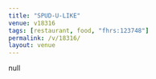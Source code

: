 ```yaml
---
title: "SPUD-U-LIKE"
venue: v18316
tags: [restaurant, food, "fhrs:123748"]
permalink: /v/18316/
layout: venue
---
```

null